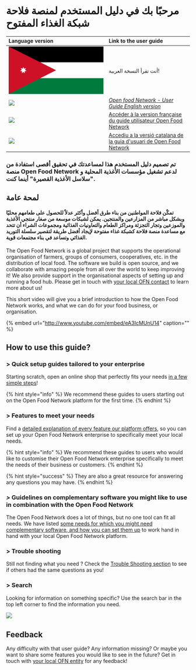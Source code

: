# مرحبًا بك في دليل المستخدم لمنصة فلاحة شبكة الغذاء المفتوح

| Language version | Link to the user guide |
| :--- | :--- |
| ![](.gitbook/assets/jordan_flag.png) | أنت تقرأ النسخة العربية! |
| ![](.gitbook/assets/capture-du-2019-09-26-00-38-19.png) | [_Open food Network - User Guide  English version_](https://guide.openfoodnetwork.org/) |
| ![](.gitbook/assets/capture-du-2019-09-26-00-38-01.png) | [Accéder à la version française du guide utilisateur Open Food Network](https://ofn-user-guide.gitbook.io/guide-utilisateur-open-food-network/) |
| ![](.gitbook/assets/capture-du-2019-09-26-00-37-35.png) | [Accediu a la versió catalana de la guia d'usuari de Open Food Network](https://guia.katuma.org/) |

### تم تصميم دليل المستخدم هذا لمساعدتك في تحقيق أقصى استفادة من منصة Open Food Network لدعم تشغيل مؤسسات الأغذية المحلية و "سلاسل الأغذية القصيرة" أينما كنت.

## لمحة عامة

#### تمكّن فلاحة المواطنين من بناء طرق أفضل وأكثر عدلاً للحصول على طعامهم محليًا وبشكل مباشر من المزارعين والمنتجين. يمكن لشبكات موسعة من صغار منتجي الأغذية والموزعين وتجار التجزئة ومراكز الطعام والتعاونيات الغذائية ومجموعات الشراء أن تتحد مع مساعدة منصة فلاحة كشبكة غذاء مفتوحة لإيجاد أفضل طريقة لتقصير سلسلة التوريد الغذائي وتساعد في بناء مجتمعات قوية.

The Open Food Network is a global project that supports the operational organisation of farmers, groups of consumers, cooperatives, etc. in the distribution of local food. The software we build is open source, and we collaborate with amazing people from all over the world to keep improving it! We also provide support in the organisational aspects of setting up and running a food hub. Please get in touch with [your local OFN contact](local-ofn-organizations-and-contacts.md) to learn more about us!

This short video will give you a brief introduction to how the Open Food Network works, and what we can do for your food business, or organisation.

{% embed url="http://www.youtube.com/embed/eA3IcMUnU14" caption="" %}

## How to use this guide?

### &gt; Quick setup guides tailored to your enterprise

Starting scratch, open an online shop that perfectly fits your needs [in a few simple steps](your-quick-start-on-ofn-given-who-you-are.md)!

{% hint style="info" %}
We recommend these guides to users starting out on the Open Food Network platform for the first time.
{% endhint %}

### &gt; Features to meet your needs

Find a [detailed explanation of every feature our platform offers](basic-features/), so you can set up your Open Food Network enterprise to specifically meet your local needs.

{% hint style="info" %}
We recommend these guides to users who would like to customise their Open Food Network enterprise specifically to meet the needs of their business or customers.
{% endhint %}

{% hint style="success" %}
They are also a great resource for answering any questions you may have.
{% endhint %}

### _&gt;_ Guidelines on complementary software you might like to use in combination with the Open Food Network

The Open Food Network does a lot of things, but no one tool can fit all needs. We have listed [some needs for which you might need complementary software, and how you can set them up](complementary-tools-software/) to work hand in hand with your local Open Food Network platform.

### &gt; Trouble shooting

Still not finding what you need ? Check the [Trouble Shooting section](trouble-shooting.md) to see if others had the same questions as you!

### &gt; Search

Looking for information on something specific? Use the search bar in the top left corner to find the information you need.

![](.gitbook/assets/capture-du-2019-09-26-00-49-08.png)

## Feedback

Any difficulty with that user guide? Any information missing? Or maybe you want to share some features you would like to see in the future? Get in touch with [your local OFN entity](local-ofn-organizations-and-contacts.md) for any feedback!


